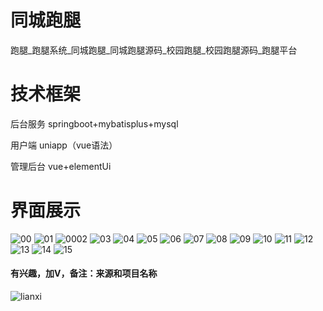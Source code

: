 # 同城跑腿

跑腿_跑腿系统_同城跑腿_同城跑腿源码_校园跑腿_校园跑腿源码_跑腿平台

# 技术框架

后台服务 springboot+mybatisplus+mysql

用户端 uniapp（vue语法）

管理后台 vue+elementUi

# 界面展示

![00](https://github.com/user-attachments/assets/022796a9-5e43-4e1a-84ea-07c812a73e74)
![01](https://github.com/user-attachments/assets/e7d449f0-4f5c-44e7-9cc8-0dff00512087)
![0002](https://github.com/user-attachments/assets/11412ebf-bff9-43f2-be26-5c2893883c2c)
![03](https://github.com/user-attachments/assets/e3c9434d-ebb6-429f-8f62-0db3bae016a8)
![04](https://github.com/user-attachments/assets/f42b83c3-8279-4cda-a207-9087e969f529)
![05](https://github.com/user-attachments/assets/68326fd3-d2d3-4845-a8a5-6745f327b638)
![06](https://github.com/user-attachments/assets/315b1766-bbb0-4b37-acad-b64f9fab98bf)
![07](https://github.com/user-attachments/assets/cb0f6822-04ca-426d-8414-5b6606ecb23d)
![08](https://github.com/user-attachments/assets/a9f22a97-1269-4b01-b5b1-6c40c670659d)
![09](https://github.com/user-attachments/assets/de6cd8b6-1449-4ce1-b87f-ce6d7a9f266a)
![10](https://github.com/user-attachments/assets/09e9e496-cfec-4f1e-a534-09dd221a1466)
![11](https://github.com/user-attachments/assets/cb71640b-6391-4fad-a2f3-d4d3cc7c1f72)
![12](https://github.com/user-attachments/assets/b1dd7296-b024-4c5b-b5a5-5b5760209ed4)
![13](https://github.com/user-attachments/assets/868e53c3-16ce-4e95-b940-b5ddc8b0c544)
![14](https://github.com/user-attachments/assets/eec84558-3314-47b3-95f1-a9e47fc63eb8)
![15](https://github.com/user-attachments/assets/511d0dde-95b3-4857-a6d6-08b747fdd9ca)

#### 有兴趣，加V，备注：来源和项目名称

![lianxi](https://github.com/user-attachments/assets/e3f258e4-c37e-483e-bfa8-b0a28403bc1d)


















